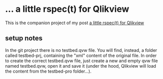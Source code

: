 # ... a little rspec(t) for Qlikview
This is the companion project of my post [a little rspec(t) for Qlikview](http://zigolab.it/a-little-rspec-t-for-qlikview/)

## setup notes
In the git project there is no testbed.qvw file. You will find, instead, a folder called testbed-prj, containing the "xml" content of the original file. In order to create the correct testbed.qvw file, just create a new and empty qvw file named testbed.qvw, open it and save it (under the hood, Qlikview will load the content from the testbed-pro folder...).
